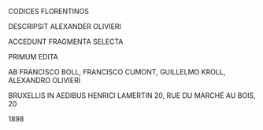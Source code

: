 CODICES FLORENTINOS

DESCRIPSIT
ALEXANDER OLIVIERI

ACCEDUNT FRAGMENTA SELECTA

PRIMUM EDITA

AB
FRANCISCO BOLL, FRANCISCO CUMONT, GUILLELMO KROLL,
ALEXANDRO OLIVIERI

BRUXELLIS
IN AEDIBUS HENRICI LAMERTIN
20, RUE DU MARCHÉ AU BOIS, 20

1898